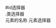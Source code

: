 <!--
 * @Description: 
 * @version: 
 * @Author: Yuanshuo_PC
 * @Date: 2020-05-23 22:18:27
 * @LastEditors: Yuanshuo_PC
 * @LastEditTime: 2020-05-23 22:41:39
--> 
#id选择器    
.类选择器    
元素的名称 元素选择器    
    

